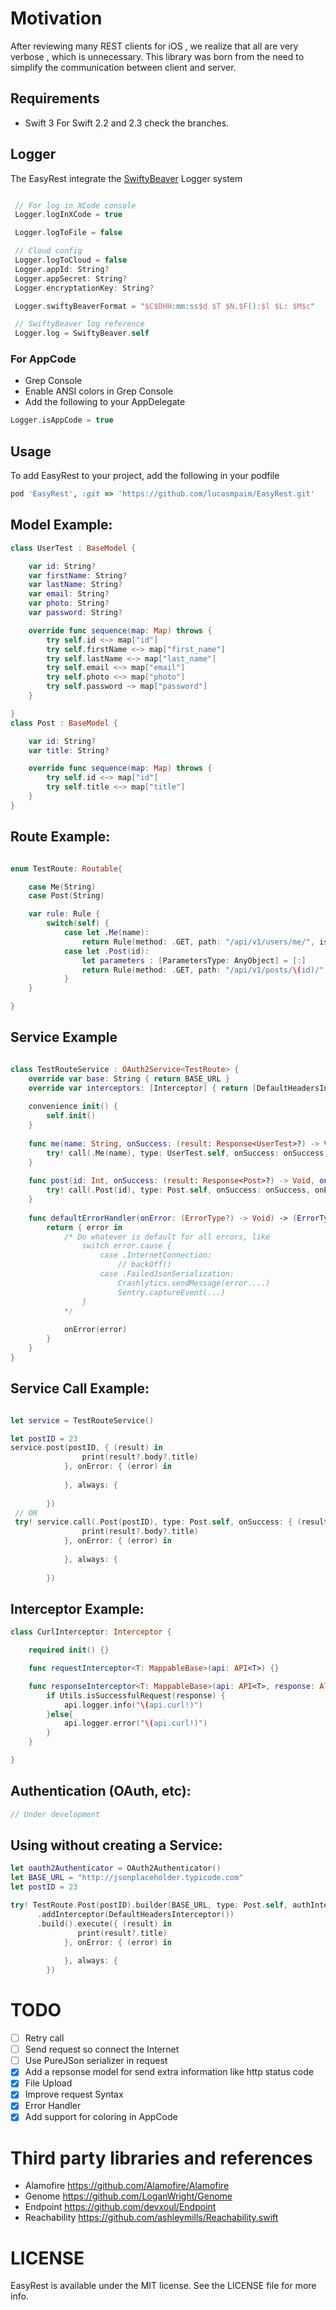 # Motivation
After reviewing many REST clients for iOS , we realize that all are very verbose , which is unnecessary.
This library was born from the need to simplify the communication between client and server.

## Requirements
 - Swift 3
For Swift 2.2 and 2.3 check the branches.

## Logger
The EasyRest integrate the [SwiftyBeaver](http://swiftybeaver.com/) Logger system
 ```swift

  // For log in XCode console
  Logger.logInXCode = true

  Logger.logToFile = false

  // Cloud config
  Logger.logToCloud = false
  Logger.appId: String?
  Logger.appSecret: String?
  Logger.encryptationKey: String?

  Logger.swiftyBeaverFormat = "$C$DHH:mm:ss$d $T $N.$F():$l $L: $M$c"

  // SwiftyBeaver log reference
  Logger.log = SwiftyBeaver.self

 ```
 ### For AppCode
 - Grep Console
 - Enable ANSI colors in Grep Console
 - Add the following to your AppDelegate
 
 ```swift
 Logger.isAppCode = true
 ```

## Usage
To add EasyRest to your project, add the following in your podfile

```Ruby
pod 'EasyRest', :git => 'https://github.com/lucasmpaim/EasyRest.git'
```

## Model Example:
```swift
class UserTest : BaseModel {

    var id: String?
    var firstName: String?
    var lastName: String?
    var email: String?
    var photo: String?
    var password: String?

    override func sequence(map: Map) throws {
        try self.id <~> map["id"]
        try self.firstName <~> map["first_name"]
        try self.lastName <~> map["last_name"]
        try self.email <~> map["email"]
        try self.photo <~> map["photo"]
        try self.password ~> map["password"]
    }

}
class Post : BaseModel {

    var id: String?
    var title: String?

    override func sequence(map: Map) throws {
        try self.id <~> map["id"]
        try self.title <~> map["title"]
    }
}
```

## Route Example:
```swift

enum TestRoute: Routable{

    case Me(String)
    case Post(String)

    var rule: Rule {
        switch(self) {
            case let .Me(name):
                return Rule(method: .GET, path: "/api/v1/users/me/", isAuthenticable: true, parameters: [.Query : ["name": name]])
            case let .Post(id):
                let parameters : [ParametersType: AnyObject] = [:]
                return Rule(method: .GET, path: "/api/v1/posts/\(id)/", isAuthenticable: true, parameters: parameters)
            }
    }

}

```

## Service Example
```swift

class TestRouteService : OAuth2Service<TestRoute> {
    override var base: String { return BASE_URL }
    override var interceptors: [Interceptor] { return [DefaultHeadersInterceptor()] }
    
    convenience init() {
        self.init()
    }
    
    func me(name: String, onSuccess: (result: Response<UserTest>?) -> Void, onError: (ErrorType?) -> Void, always: () -> Void) {
        try! call(.Me(name), type: UserTest.self, onSuccess: onSuccess, onError: defaultErrorHandler(onError), always: always)
    }
    
    func post(id: Int, onSuccess: (result: Response<Post>?) -> Void, onError: (ErrorType?) -> Void, always: () -> Void) {
        try! call(.Post(id), type: Post.self, onSuccess: onSuccess, onError: defaultErrorHandler(onError), always: always)
    }
    
    func defaultErrorHandler(onError: (ErrorType?) -> Void) -> (ErrorType?) -> Void {
        return { error in
            /* Do whatever is default for all errors, like
                switch error.cause {
                    case .InternetConnection:
                        // backOff()
                    case .FailedJsonSerialization:
                        Crashlytics.sendMessage(error....)
                        Sentry.captureEvent(...)
                }
            */
            
            onError(error)
        }
    }
}
```

## Service Call Example:
```swift

let service = TestRouteService()

let postID = 23
service.post(postID, { (result) in
                print(result?.body?.title)
            }, onError: { (error) in
                
            }, always: {
            
        })
 // OR
 try! service.call(.Post(postID), type: Post.self, onSuccess: { (result) in
                print(result?.body?.title)
            }, onError: { (error) in
                
            }, always: {
            
        })
```

## Interceptor Example:

```swift
class CurlInterceptor: Interceptor {

    required init() {}

    func requestInterceptor<T: MappableBase>(api: API<T>) {}

    func responseInterceptor<T: MappableBase>(api: API<T>, response: Alamofire.Response<AnyObject, NSError>) {
        if Utils.isSuccessfulRequest(response) {
            api.logger.info("\(api.curl!)")
        }else{
            api.logger.error("\(api.curl!)")
        }
    }

}
```
## Authentication (OAuth, etc):
```swift
// Under development
```

## Using without creating a Service:
```swift
let oauth2Authenticator = OAuth2Authenticator()
let BASE_URL = "http://jsonplaceholder.typicode.com"
let postID = 23

try! TestRoute.Post(postID).builder(BASE_URL, type: Post.self, authInterceptor: oauth2Authenticator)
      .addInterceptor(DefaultHeadersInterceptor())
      .build().execute({ (result) in
               print(result?.title)
            }, onError: { (error) in
                
            }, always: {
        })
```

# TODO
- [ ] Retry call
- [ ] Send request so connect the Internet
- [ ] Use PureJSon serializer in request
- [X] Add a repsonse model for send extra information like http status code
- [X] File Upload
- [X] Improve request Syntax
- [X] Error Handler
- [X] Add support for coloring in AppCode

# Third party libraries and references
- Alamofire    https://github.com/Alamofire/Alamofire
- Genome       https://github.com/LoganWright/Genome
- Endpoint     https://github.com/devxoul/Endpoint
- Reachability https://github.com/ashleymills/Reachability.swift

# LICENSE
EasyRest is available under the MIT license. See the LICENSE file for more info.

